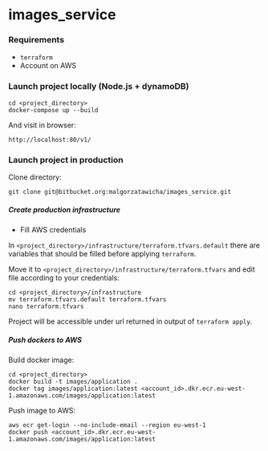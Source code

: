 # images_service

### Requirements

- `terraform`
- Account on AWS

### Launch project locally (Node.js + dynamoDB)

```
cd <project_directory>
docker-compose up --build
```

And visit in browser:
```
http://localhost:80/v1/
```

### Launch project in production

Clone directory:
```
git clone git@bitbucket.org:malgorzatawicha/images_service.git
```

##### Create production infrastructure

* Fill AWS credentials

In `<project_directory>/infrastructure/terraform.tfvars.default` there are variables that should be filled before applying `terraform`.

Move it to `<project_directory>/infrastructure/terraform.tfvars` and edit file according to your credentials:

```
cd <project_directory>/infrastructure
mv terraform.tfvars.default terraform.tfvars
nano terraform.tfvars
```

Project will be accessible under url returned in output of `terraform apply`.

##### Push dockers to AWS

Build docker image:
```
cd <project_directory>
docker build -t images/application .
docker tag images/application:latest <account_id>.dkr.ecr.eu-west-1.amazonaws.com/images/application:latest
```
Push image to AWS:
```
aws ecr get-login --no-include-email --region eu-west-1
docker push <account_id>.dkr.ecr.eu-west-1.amazonaws.com/images/application:latest
```

